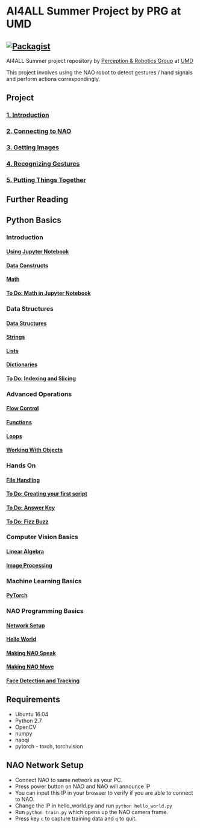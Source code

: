 # AI4ALL Summer Project by PRG at UMD
[![Packagist](https://img.shields.io/packagist/l/doctrine/orm.svg)](LICENSE.md)
---

AI4ALL Summer project repository by [Perception & Robotics Group](http://prg.cs.umd.edu/) at [UMD](https://umd.edu/)

This project involves using the NAO robot to detect gestures / hand signals and perform actions correspondingly.


##  Project

### [1. Introduction](./notebooks/project/1.Introduction.ipynb)
### [2. Connecting to NAO](./notebooks/project/2.Connecting%20to%20NAO.ipynb)
### [3. Getting Images](./notebooks/project/3.Getting%20Images.ipynb)
### [4. Recognizing Gestures](./notebooks/project/4.Recognizing%20Gestures.ipynb)
### [5. Putting Things Together](./notebooks/project/5.Putting%20Things%20Together.ipynb)


## Further Reading

## Python Basics

### Introduction
#### [Using Jupyter Notebook](./notebooks/python/Using%20Jupyter%20Notebook.ipynb)
#### [Data Constructs](./notebooks/python/Data%20Constructs.ipynb)
#### [Math](./notebooks/python/Math.ipynb)
#### [To Do: Math in Jupyter Notebook](./notebooks/python/Math%20in%20Jupyter%20Notebook.ipynb)

### Data Structures
#### [Data Structures](./notebooks/python/Data%20Structures.ipynb)
#### [Strings](./notebooks/python/Strings.ipynb)
#### [Lists](./notebooks/python/Lists.ipynb)
#### [Dictionaries](./notebooks/python/Dictionaries.ipynb)
#### [To Do: Indexing and Slicing](./notebooks/python/Indexing%20and%20Slicing.ipynb)

### Advanced Operations
#### [Flow Control](./notebooks/python/Flow%20Control.ipynb)
#### [Functions](./notebooks/python/Functions.ipynb)
#### [Loops](./notebooks/python/Loops.ipynb)
#### [Working With Objects](./notebooks/python/Working%20With%20Objects.ipynb)

### Hands On
#### [File Handling](./notebooks/python/File%20Handling.ipynb)
#### [To Do: Creating your first script](./notebooks/python/Creating%20your%20first%20script.ipynb)
#### [To Do: Answer Key](./notebooks/python/Answer%20Key.ipynb)
#### [To Do: Fizz Buzz](./notebooks/python/FizzBuzz.ipynb)


### Computer Vision Basics

#### [Linear Algebra](./notebooks/computer%20vision/Linear%20Algebra.ipynb)
#### [Image Processing](./notebooks/computer%20vision/Image%20Processing.ipynb)


### Machine Learning Basics

#### [PyTorch](./notebooks/machine%20learning/PyTorch.ipynb)


### NAO Programming Basics

#### [Network Setup](http://doc.aldebaran.com/2-1/nao/nao-connecting.html)
#### [Hello World](http://www.bx.psu.edu/~thanh/naoqi/getting_started/helloworld_python.html)
#### [Making NAO Speak](http://www.bx.psu.edu/~thanh/naoqi/dev/python/making_nao_speak.html)
#### [Making NAO Move](http://www.bx.psu.edu/~thanh/naoqi/dev/python/making_nao_move.html)
#### [Face Detection and Tracking](http://www.bx.psu.edu/~thanh/naoqi/dev/python/examples/vision/face_detection.html#python-example-vision-facedetection)


## Requirements
* Ubuntu 16.04
* Python 2.7
* OpenCV
* numpy
* naoqi
* pytorch - torch, torchvision


## NAO Network Setup
* Connect NAO to same network as your PC.
* Press power button on NAO and NAO will announce IP
* You can input this IP in your browser to verify if you are able to connect to NAO.
* Change the IP in hello_world.py and run
    `python hello_world.py`
* Run `python train.py` which opens up the NAO camera frame.
* Press key `c` to capture training data and `q` to quit.
